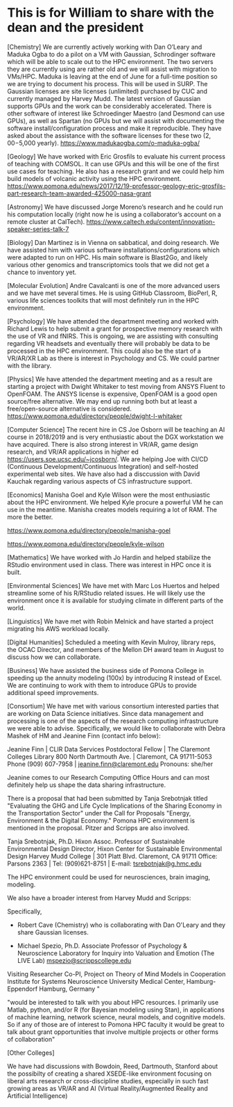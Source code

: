# This is for William to share with the dean and the president

[Chemistry] We are currently actively working with Dan O’Leary and Maduka Ogba to do a pilot on a VM with Gaussian, Schrodinger software which will be able to scale out to the HPC environment. The two servers they are currently using are rather old and we will assist with migration to VMs/HPC. Maduka is leaving at the end of June for a full-time position so we are trying to document his process. This will be used in SURP. The Gaussian licenses are site licenses (unlimited) purchased by CUC and currently managed by Harvey Mudd. The latest version of Gaussian supports GPUs and the work can be considerably accelerated. There is other software of interest like Schroedinger Maestro (and Desmond can use GPUs), as well as Spartan (no GPUs but we will assist with documenting the software install/configuration process and make it reproducible. They have asked about the assistance with the software licenses for these two ($2,00-$5,000 yearly). https://www.madukaogba.com/o-maduka-ogba/
 
[Geology] We have worked with Eric Grosfils to evaluate his current process of teaching with COMSOL. It can use GPUs and this will be one of the first use cases for teaching. He also has a research grant and we could help him build models of volcanic activity using the HPC environment. https://www.pomona.edu/news/2017/12/19-professor-geology-eric-grosfils-part-research-team-awarded-425000-nasa-grant
 
[Astronomy] We have discussed Jorge Moreno’s research and he could run his computation locally (right now he is using a collaborator’s account on a remote cluster at CalTech). https://www.caltech.edu/content/innovation-speaker-series-talk-7
 
[Biology] Dan Martinez is in Vienna on sabbatical, and doing research. We have assisted him with various software installations/configurations which were adapted to run on HPC. His main software is Blast2Go, and likely various other genomics and transcriptomics tools that we did not get a chance to inventory yet.
 
[Molecular Evolution] Andre Cavalcanti is one of the more advanced users and we have met several times. He is using GitHub Classroom, BioPerl, R, various life sciences toolkits that will most definitely run in the HPC environment.
 
[Psychology] We have attended the department meeting and worked with Richard Lewis to help submit a grant for prospective memory research with the use of VR and fNIRS. This is ongoing, we are assisting with consulting regarding VR headsets and eventually there will probably be data to be processed in the HPC environment. This could also be the start of a VR/AR/XR Lab as there is interest in Psychology and CS. We could partner with the library.
 
[Physics] We have attended the department meeting and as a result are starting a project with Dwight Whitaker to test moving from ANSYS Fluent to OpenFOAM. The ANSYS license is expensive, OpenFOAM is a good open source/free alternative. We may end up running both but at least a free/open-source alternative is considered. https://www.pomona.edu/directory/people/dwight-l-whitaker
 
[Computer Science] The recent hire in CS Joe Osborn will be teaching an AI course in 2018/2019 and is very enthusiastic about the DGX workstation we have acquired. There is also strong interest in VR/AR, game design research, and VR/AR applications in higher ed https://users.soe.ucsc.edu/~jcosborn/. We are helping Joe with CI/CD (Continuous Development/Continuous Integration) and self-hosted experimental web sites. We have also had a disccussion with David Kauchak regarding various aspects of CS infrastructure support.
 
[Economics] Manisha Goel and Kyle Wilson were the most enthusiastic about the HPC environment. We helped Kyle procure a powerful VM he can use in the meantime. Manisha creates models requiring a lot of RAM. The more the better. 

https://www.pomona.edu/directory/people/manisha-goel
              
https://www.pomona.edu/directory/people/kyle-wilson
 
[Mathematics] We have worked with Jo Hardin and helped stabilize the RStudio environment used in class. There was interest in HPC once it is built.
 
[Environmental Sciences] We have met with Marc Los Huertos and helped streamline some of his R/RStudio related issues. He will likely use the environment once it is available for studying climate in different parts of the world.
 
[Linguistics] We have met with Robin Melnick and have started a project migrating his AWS workload locally.

[Digital Humanities] Scheduled a meeting with Kevin Mulroy, library reps, the OCAC Director, and members of the Mellon DH award team in August to discuss how we can collaborate.
 
[Business] We have assisted the business side of Pomona College in speeding up the annuity modeling (100x) by introducing R instead of Excel. We are continuing to work with them to introduce GPUs to provide additional speed improvements.
 
[Consortium] We have met with various consortium interested parties that are working on Data Science initiatives. Since data management and processing is one of the aspects of the research computing infrastructure we were able to advise. Specifically, we would like to collaborate with Debra Mashek of HM and Jeanine Finn (contact info below):

Jeanine Finn | CLIR Data Services Postdoctoral Fellow | The Claremont Colleges Library
800 North Dartmouth Ave. | Claremont, CA 91711-5053
Phone (909) 607-7958  | jeanine.finn@claremont.edu
Pronouns: she/her

Jeanine comes to our Research Computing Office Hours and can most definitely help us shape the data sharing infrastructure.
 
There is a proposal that had been submitted by Tanja Srebotnjak titled "Evaluating the GHG and Life Cycle Implications of the Sharing Economy in the Transportation Sector"  under the Call for Proposals "Energy, Environment & the Digital Economy." Pomona HPC environment is mentioned in the proposal. Pitzer and Scripps are also involved.

Tanja Srebotnjak, Ph.D.
Hixon Assoc. Professor of Sustainable Environmental Design
Director, Hixon Center for Sustainable Environmental Design
Harvey Mudd College | 301 Platt Blvd. Claremont, CA 91711
Office: Parsons 2363 | Tel: (909)621-8751 | E-mail: tsrebotnjak@g.hmc.edu 
 
The HPC environment could be used for neurosciences, brain imaging, modeling.
 
We also have a broader interest from Harvey Mudd and Scripps:

Specifically, 

- Robert Cave (Chemistry) who is collaborating with Dan O'Leary and they share Gaussian licenses.

- Michael Spezio, Ph.D. Associate Professor of Psychology & Neuroscience Laboratory for Inquiry into Valuation and Emotion (The LIVE Lab) mspezio@scrippscollege.edu

Visiting Researcher Co-PI, Project on Theory of Mind Models in Cooperation Institute for Systems Neuroscience University Medical Center, Hamburg-Eppendorf Hamburg, Germany "

"would be interested to talk with you about HPC resources. I primarily use Matlab, python, and/or R (for Bayesian modeling using Stan), in applications of machine learning, network science, neural models, and cognitive models. So if any of those are of interest to Pomona HPC faculty it would be great to talk about grant opportunities that involve multiple projects or other forms of collaboration"

[Other Colleges]

We have had discussions with Bowdoin, Reed, Dartmouth, Stanford about the possibilty of creating a shared XSEDE-like environment focusing on liberal arts research or cross-discipline studies, especially in such fast growing areas as VR/AR and AI (Virtual Reality/Augmented Reality and Artificial Intelligence)
 

